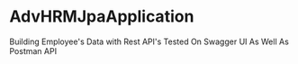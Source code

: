 # AdvHRMJpaApplication
Building Employee's Data with Rest API's Tested On Swagger UI As Well As Postman API

